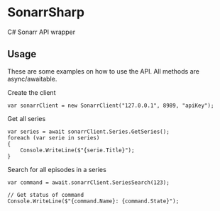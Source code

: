 # SonarrSharp
C# Sonarr API wrapper

## Usage
These are some examples on how to use the API. All methods are async/awaitable.

Create the client
```
var sonarrClient = new SonarrClient("127.0.0.1", 8989, "apiKey");
```

Get all series
```
var series = await sonarrClient.Series.GetSeries();
foreach (var serie in series)
{
    Console.WriteLine($"{serie.Title}");
}
```

Search for all episodes in a series
```
var command = await.sonarrClient.SeriesSearch(123);

// Get status of command
Console.WriteLine($"{command.Name}: {command.State}");
```
